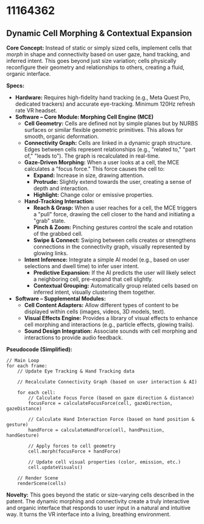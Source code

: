 # 11164362

## Dynamic Cell Morphing & Contextual Expansion

**Core Concept:** Instead of static or simply sized cells, implement cells that *morph* in shape and connectivity based on user gaze, hand tracking, and inferred intent. This goes beyond just size variation; cells physically reconfigure their geometry and relationships to others, creating a fluid, organic interface.

**Specs:**

*   **Hardware:** Requires high-fidelity hand tracking (e.g., Meta Quest Pro, dedicated trackers) and accurate eye-tracking. Minimum 120Hz refresh rate VR headset.
*   **Software – Core Module: Morphing Cell Engine (MCE)**
    *   **Cell Geometry:** Cells are defined not by simple planes but by NURBS surfaces or similar flexible geometric primitives. This allows for smooth, organic deformation.
    *   **Connectivity Graph:** Cells are linked in a dynamic graph structure. Edges between cells represent relationships (e.g., "related to," "part of," "leads to"). The graph is recalculated in real-time.
    *   **Gaze-Driven Morphing:** When a user looks at a cell, the MCE calculates a "focus force." This force causes the cell to:
        *   **Expand:** Increase in size, drawing attention.
        *   **Protrude:**  Slightly extend towards the user, creating a sense of depth and interaction.
        *   **Highlight:** Change color or emissive properties.
    *   **Hand-Tracking Interaction:**
        *   **Reach & Grasp:** When a user reaches for a cell, the MCE triggers a "pull" force, drawing the cell closer to the hand and initiating a "grab" state.
        *   **Pinch & Zoom:**  Pinching gestures control the scale and rotation of the grabbed cell.
        *   **Swipe & Connect:** Swiping between cells creates or strengthens connections in the connectivity graph, visually represented by glowing links.
    *   **Intent Inference:** Integrate a simple AI model (e.g., based on user selections and dwell time) to infer user intent.
        *   **Predictive Expansion:** If the AI predicts the user will likely select a neighboring cell, pre-expand that cell slightly.
        *   **Contextual Grouping:**  Automatically group related cells based on inferred intent, visually clustering them together.
*   **Software – Supplemental Modules:**
    *   **Cell Content Adapters:**  Allow different types of content to be displayed within cells (images, videos, 3D models, text).
    *   **Visual Effects Engine:**  Provides a library of visual effects to enhance cell morphing and interactions (e.g., particle effects, glowing trails).
    *   **Sound Design Integration:**  Associate sounds with cell morphing and interactions to provide audio feedback.

**Pseudocode (Simplified):**

```
// Main Loop
for each frame:
    // Update Eye Tracking & Hand Tracking data

    // Recalculate Connectivity Graph (based on user interaction & AI)

    for each cell:
        // Calculate Focus Force (based on gaze direction & distance)
        focusForce = calculateFocusForce(cell, gazeDirection, gazeDistance)

        // Calculate Hand Interaction Force (based on hand position & gesture)
        handForce = calculateHandForce(cell, handPosition, handGesture)

        // Apply forces to cell geometry
        cell.morph(focusForce + handForce)

        // Update cell visual properties (color, emission, etc.)
        cell.updateVisuals()

    // Render Scene
    renderScene(cells)
```

**Novelty:**  This goes beyond the static or size-varying cells described in the patent. The dynamic morphing and connectivity create a truly interactive and organic interface that responds to user input in a natural and intuitive way. It turns the VR interface into a living, breathing environment.